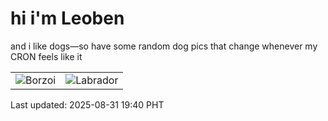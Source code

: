 # hi i'm Leoben

and i like dogs—so have some random dog pics that change whenever my CRON feels like it

|  |  |
|--------|----------|
| ![Borzoi](https://random-dog-vercel.vercel.app/api/random-borzoi?v=1756640406) | ![Labrador](https://random-dog-vercel.vercel.app/api/random-labrador?v=1756640406) |

Last updated: 2025-08-31 19:40 PHT
